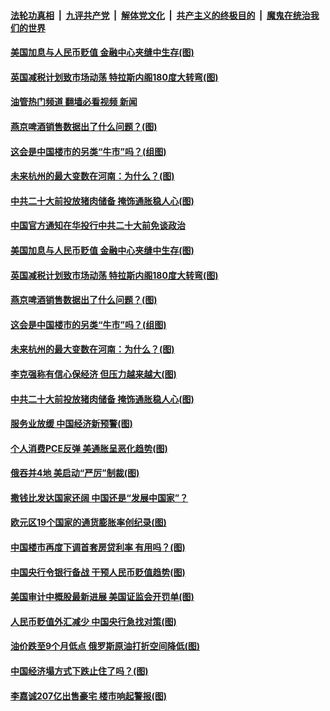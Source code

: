 ####  [法轮功真相](../../../../basic/blob/master/README.md?t=10032201) &nbsp;|&nbsp; [九评共产党](../../../../9ping.md/blob/master/README.md?t=10032201) &nbsp;|&nbsp; [解体党文化](../../../../jtdwh.md/blob/master/README.md?t=10032201)  &nbsp;|&nbsp; [共产主义的终极目的](../../../../gczydzjmd.md/blob/master/README.md?t=10032201) &nbsp;|&nbsp; [魔鬼在统治我们的世界](../../../../mgztzwmdsj.md/blob/master/README.md?t=10032201) 

#### [美国加息与人民币贬值 金融中心夹缝中生存(图)](../pages/p5/1018187.md?t=10032201) 

#### [英国减税计划致市场动荡 特拉斯内阁180度大转弯(图)](../pages/p5/1018170.md?t=10032201) 

#### [油管热门频道 翻墙必看视频 新闻](http://209.250.226.216:81/youtube.html?10032201)

#### [燕京啤酒销售数据出了什么问题？(图)](../pages/p5/1018153.md?t=10032201) 

#### [这会是中国楼市的另类“牛市”吗？(组图)](../pages/p5/1018149.md?t=10032201) 

#### [未来杭州的最大变数在河南：为什么？(图)](../pages/p5/1018147.md?t=10032201) 

#### [中共二十大前投放猪肉储备 掩饰通胀稳人心(图)](../pages/p5/1018071.md?t=10032201) 

#### [中国官方通知在华投行中共二十大前免谈政治](../pages/p5/1018195.md?t=10032201) 

#### [美国加息与人民币贬值 金融中心夹缝中生存(图)](../pages/p5/1018187.md?t=10032201) 

#### [英国减税计划致市场动荡 特拉斯内阁180度大转弯(图)](../pages/p5/1018170.md?t=10032201) 

#### [燕京啤酒销售数据出了什么问题？(图)](../pages/p5/1018153.md?t=10032201) 

#### [这会是中国楼市的另类“牛市”吗？(组图)](../pages/p5/1018149.md?t=10032201) 

#### [未来杭州的最大变数在河南：为什么？(图)](../pages/p5/1018147.md?t=10032201) 

#### [李克强称有信心保经济 但压力越来越大(图)](../pages/p5/1018083.md?t=10032201) 

#### [中共二十大前投放猪肉储备 掩饰通胀稳人心(图)](../pages/p5/1018071.md?t=10032201) 

#### [服务业放缓 中国经济新预警(图)](../pages/p5/1018101.md?t=10032201) 

#### [个人消费PCE反弹 美通胀呈恶化趋势(图)](../pages/p5/1018100.md?t=10032201) 

#### [俄吞并4地 美启动“严厉”制裁(图)](../pages/p5/1018099.md?t=10032201) 

#### [撒钱比发达国家还阔 中国还是“发展中国家”？](../pages/p5/1018073.md?t=10032201) 

#### [欧元区19个国家的通货膨胀率创纪录(图)](../pages/p5/1018066.md?t=10032201) 

#### [中国楼市再度下调首套房贷利率 有用吗？(图)](../pages/p5/1018022.md?t=10032201) 

#### [中国央行令银行备战 干预人民币贬值趋势(图)](../pages/p5/1017982.md?t=10032201) 

#### [美国审计中概股最新进展 美国证监会开罚单(图)](../pages/p5/1018003.md?t=10032201) 

#### [人民币贬值外汇减少 中国央行急找对策(图)](../pages/p5/1018020.md?t=10032201) 

#### [油价跌至9个月低点 俄罗斯原油打折空间降低(图)](../pages/p5/1018019.md?t=10032201) 

#### [中国经济塌方式下跌止住了吗？(图)](../pages/p5/1017995.md?t=10032201) 

#### [李嘉诚207亿出售豪宅 楼市响起警报(图)](../pages/p5/1017975.md?t=10032201) 

<img src='http://gfw-breaker.win/goodnews/indexes/p5.md' width='0px' height='0px'/>
